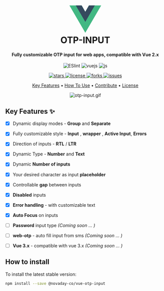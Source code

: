 
<h1  align="center">
<br>
<svg  viewBox="0 0 128 128"  width="100"  height="100"><path  fill="#42b883"  d="M78.8,10L64,35.4L49.2,10H0l64,110l64-110C128,10,78.8,10,78.8,10z"></path><path  fill="#35495e"  d="M78.8,10L64,35.4L49.2,10H25.6L64,76l38.4-66H78.8z"></path></svg>
<br>
OTP-INPUT
<br>
</h1>
<h4  align="center">
Fully customizable OTP input for web apps, compatible with Vue 2.x
</h4>

<p  align="center">
<img  src="https://img.shields.io/badge/eslint-3A33D1?style=for-the-badge&logo=eslint&logoColor=white" alt="ESlint">
<img  src="https://img.shields.io/badge/Vue.js-35495E?style=for-the-badge&logo=vuedotjs&logoColor=4FC08D" alt="vuejs">
<img  src="https://img.shields.io/badge/JavaScript-323330?style=for-the-badge&logo=javascript&logoColor=F7DF1E" alt="js">
</p>

<p  align="center">
<a  href="https://github.com/novaday-co/otp-input-vue/stargazers">
<img  src="https://img.shields.io/github/stars/novaday-co/otp-input-vue" alt="stars">
</a>
<a  href="https://github.com/novaday-co/otp-input-vue/blob/master/LICENSE">
<img  src="https://img.shields.io/github/license/novaday-co/otp-input-vue" alt="license">
</a>
<a  href="https://github.com/novaday-co/otp-input-vue/network">
<img  src="https://img.shields.io/github/forks/novaday-co/otp-input-vue" alt="forks">
</a>
<a  href="https://github.com/novaday-co/otp-input-vue/issues">
<img  src="https://img.shields.io/github/issues/novaday-co/otp-input-vue" alt="issues">
</a>
</p>

<p  align="center">
<a  href="#key-features">Key Features</a> •
<a  href="#how-to-use">How To Use</a> •
<a  href="#contribute">Contribute</a> •
<a  href="#license">License</a>
</p>

<p  align="center">
<img  src="https://i.ibb.co/rmQmDcw/otp-input.gif"
alt="otp-input.gif">
</p>

## Key Features ✨

- [x] Dynamic display modes - **Group** and **Separate**

- [x] Fully customizable style - **Input** , **wrapper** , **Active Input**, **Errors**

- [x] Direction of inputs - **RTL** / **LTR**

- [x] Dynamic Type - **Number** and **Text**

- [x] Dynamic **Number of inputs**

- [x] Your desired character as input **placeholder**

- [x] Controllable **gap** between inputs

- [x] **Disabled** inputs

- [x] **Error handling** - with customizable text

- [x] **Auto Focus** on inputs

- [ ] **Password** input type  *(Coming soon ... )*

- [ ]  **web-otp** - auto fill input from sms  *(Coming soon ... )*

- [ ]  **Vue 3.x** - compatible with vue 3.x *(Coming soon ... )*
  
## How to install

To install the latest stable version:

```bash
npm install --save @novaday-co/vue-otp-input
```
